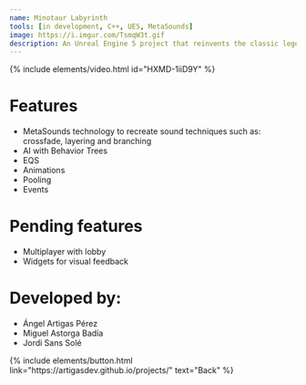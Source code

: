 ```yaml
---
name: Minotaur Labyrinth
tools: [in development, C++, UE5, MetaSounds]
image: https://i.imgur.com/TsmqW3t.gif
description: An Unreal Engine 5 project that reinvents the classic legend of the Minotaur's labyrinth.
---
```


{% include elements/video.html id="HXMD-1iiD9Y" %}


# Features
- MetaSounds technology to recreate sound techniques such as: crossfade, layering and branching
- AI with Behavior Trees
- EQS
- Animations
- Pooling
- Events

# Pending features
- Multiplayer with lobby
- Widgets for visual feedback


# Developed by:
- Ángel Artigas Pérez
- Miguel Astorga Badía
- Jordi Sans Solé

<p class="text-center">
{% include elements/button.html link="https://artigasdev.github.io/projects/" text="Back" %}
</p>
